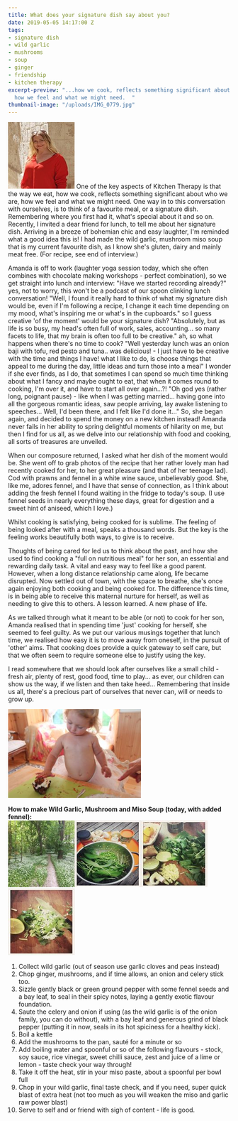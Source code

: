```yaml
---
title: What does your signature dish say about you?
date: 2019-05-05 14:17:00 Z
tags:
- signature dish
- wild garlic
- mushrooms
- soup
- ginger
- friendship
- kitchen therapy
excerpt-preview: "...how we cook, reflects something significant about who we are,
  how we feel and what we might need.  "
thumbnail-image: "/uploads/IMG_0779.jpg"
---
```


![3ebf9795-a9cb-4146-a8db-e0a4ba2856e1-e19726.jpeg](/uploads/3ebf9795-a9cb-4146-a8db-e0a4ba2856e1-e19726.jpeg)
One of the key aspects of Kitchen Therapy is that the way we eat, how we cook, reflects something significant about who we are, how we feel and what we might need.  One way in to this conversation with ourselves, is to think of a favourite meal, or a signature dish.  Remembering where you first had it, what's special about it and so on.  Recently, I invited a dear friend for lunch, to tell me about her signature dish.  Arriving in a breeze of bohemian chic and easy laughter, I'm reminded what a good idea this is!  I had made the wild garlic, mushroom miso soup that is my current favourite dish, as I know she's gluten, dairy and mainly meat free. (For recipe, see end of interview.)
 
Amanda is off to work (laughter yoga session today, which she often combines with chocolate making workshops - perfect combination), so we get straight into lunch and interview:
"Have we started recording already?"
yes, not to worry, this won't be a podcast of our spoon clinking lunch conversation!
"Well, I found it really hard to think of what my signature dish would be, even if I'm following a recipe, I change it each time depending on my mood, what's inspiring me or what's in the cupboards."
so I guess creative 'of the moment' would be your signature dish?
"Absolutely, but as life is so busy, my head's often full of work, sales, accounting... so many facets to life, that my brain is often too full to be creative."
ah, so what happens when there's no time to cook?
"Well yesterday lunch was an onion baji with tofu, red pesto and tuna.. was delicious! - I just have to be creative with the time and things I have!  what I like to do, is choose things that appeal to me during the day, little ideas and turn those into a meal"
I wonder if she ever finds, as I do, that sometimes I can spend so much time thinking about what I fancy and maybe ought to eat, that when it comes round to cooking, I'm over it, and have to start all over again...?!
"Oh god yes (rather long, poignant pause) - like when I was getting married... having gone into all the gorgeous romantic ideas, saw people arriving, lay awake listening to speeches... Well, I'd been there, and I felt like I'd done it..."
So, she began again, and decided to spend the money on a new kitchen instead! Amanda never fails in her ability to spring delightful moments of hilarity on me, but then I find for us all, as we delve into our relationship with food and cooking, all sorts of treasures are unveiled.

When our composure returned, I asked what her dish of the moment would be. She went off to grab photos of the recipe that her rather lovely man had recently cooked for her, to her great pleasure (and that of her teenage lad).  Cod with prawns and fennel in a white wine sauce, unbelievably good. She, like me, adores fennel, and I have that sense of connection, as I think about adding the fresh fennel I found waiting in the fridge to today's soup. (I use fennel seeds in nearly everything these days, great for digestion and a sweet hint of aniseed, which I love.)

Whilst cooking is satisfying, being cooked for is sublime.  The feeling of being looked after with a meal, speaks a thousand words.  But the key is the feeling works beautifully both ways, to give is to receive.  

Thoughts of being cared for led us to think about the past, and how she used to find cooking a "full on nutritious meal" for her son, an essential and rewarding daily task.  A vital and easy way to feel like a good parent.  However, when a long distance relationship came along, life became disrupted.  Now settled out of town, with the space to breathe, she's once again enjoying both cooking and being cooked for.  The difference this time, is in being able to receive this maternal nurture for herself, as well as needing to give this to others. A lesson learned. A new phase of life. 

As we talked through what it meant to be able (or not) to cook for her son, Amanda realised that in spending time 'just' cooking for herself, she seemed to feel guilty.  As we put our various musings together that lunch time, we realised how easy it is to move away from oneself, in the pursuit of 'other' aims.  That cooking does provide a quick gateway to self care, but that we often seem to require someone else to justify using the key.  

I read somewhere that we should look after ourselves like a small child - fresh air, plenty of rest, good food, time to play... as ever, our children can show us the way, if we listen and then take heed... Remembering that inside us all, there's a precious part of ourselves that never can, will or needs to grow up.

![IMG_1782-300x200.jpg](/uploads/IMG_1782-300x200.jpg)

**How to make Wild Garlic, Mushroom and Miso Soup (today, with added fennel):**   
![IMG_1713.jpeg](/uploads/IMG_1713.jpeg)![IMG_1690.jpeg](/uploads/IMG_1690.jpeg)![IMG_1694.jpeg](/uploads/IMG_1694.jpeg)![IMG_1723.jpeg](/uploads/IMG_1723.jpeg)

 
1. Collect wild garlic (out of season use garlic cloves and peas instead)
2. Chop ginger, mushrooms, and if time allows, an onion and celery stick too.
3. Sizzle gently black or green ground pepper with some fennel seeds and a bay leaf, to seal in their spicy notes, laying a gently exotic flavour foundation.
3.  Saute the celery and onion if using (as the wild garlic is of the onion family, you can do without), with a bay leaf and generous grind of black pepper (putting it in now, seals in its hot spiciness for a healthy kick).
4. Boil a kettle
5. Add the mushrooms to the pan, sauté for a minute or so
6. Add boiling water and spoonful or so of the following flavours - stock, soy sauce, rice vinegar, sweet chilli sauce, zest and juice of a lime or lemon - taste check your way through!
7. Take it off the heat, stir in your miso paste, about a spoonful per bowl full 
8. Chop in your wild garlic, final taste check, and if you need, super quick blast of extra heat (not too much as you will weaken the miso and garlic raw power blast)
9. Serve to self and or friend with sigh of content - life is good.
 